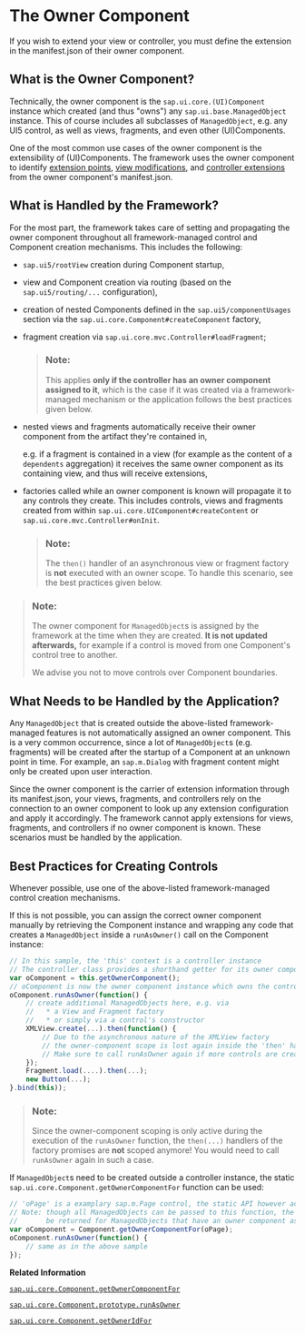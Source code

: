 <!-- loioa7a313889e874a118c5e17803c958b24 -->

# The Owner Component

If you wish to extend your view or controller, you must define the extension in the manifest.json of their owner component.



<a name="loioa7a313889e874a118c5e17803c958b24__section_p1l_4by_jkb"/>

## What is the Owner Component?

Technically, the owner component is the `sap.ui.core.(UI)Component` instance which created \(and thus "owns"\) any `sap.ui.base.ManagedObject` instance. This of course includes all subclasses of `ManagedObject`, e.g. any UI5 control, as well as views, fragments, and even other \(UI\)Components.

One of the most common use cases of the owner component is the extensibility of \(UI\)Components. The framework uses the owner component to identify [extension points](../08_Extending_SAPUI5_Applications/view-extension-403c050.md), [view modifications](../08_Extending_SAPUI5_Applications/view-modification-aa93e1c.md), and [controller extensions](using-controller-extension-21515f0.md) from the owner component's manifest.json.



<a name="loioa7a313889e874a118c5e17803c958b24__section_tks_rby_jkb"/>

## What is Handled by the Framework?

For the most part, the framework takes care of setting and propagating the owner component throughout all framework-managed control and Component creation mechanisms. This includes the following:

-   `sap.ui5/rootView` creation during Component startup,
-   view and Component creation via routing \(based on the `sap.ui5/routing/...` configuration\),
-   creation of nested Components defined in the `sap.ui5/componentUsages` section via the `sap.ui.core.Component#createComponent` factory,
-   fragment creation via `sap.ui.core.mvc.Controller#loadFragment`;

    > ### Note:  
    > This applies **only if the controller has an owner component assigned to it**, which is the case if it was created via a framework-managed mechanism or the application follows the best practices given below.

-   nested views and fragments automatically receive their owner component from the artifact they're contained in,

    e.g. if a fragment is contained in a view \(for example as the content of a `dependents` aggregation\) it receives the same owner component as its containing view, and thus will receive extensions,

-   factories called while an owner component is known will propagate it to any controls they create. This includes controls, views and fragments created from within `sap.ui.core.UIComponent#createContent` or `sap.ui.core.mvc.Controller#onInit`.

    > ### Note:  
    > The `then()` handler of an asynchronous view or fragment factory is **not** executed with an owner scope. To handle this scenario, see the best practices given below.


> ### Note:  
> The owner component for `ManagedObject`s is assigned by the framework at the time when they are created. **It is not updated afterwards,** for example if a control is moved from one Component's control tree to another.
> 
> We advise you not to move controls over Component boundaries.



<a name="loioa7a313889e874a118c5e17803c958b24__section_zmp_rwc_kkb"/>

## What Needs to be Handled by the Application?

Any `ManagedObject` that is created outside the above-listed framework-managed features is not automatically assigned an owner component. This is a very common occurrence, since a lot of `ManagedObject`s \(e.g. fragments\) will be created after the startup of a Component at an unknown point in time. For example, an `sap.m.Dialog` with fragment content might only be created upon user interaction.

Since the owner component is the carrier of extension information through its manifest.json, your views, fragments, and controllers rely on the connection to an owner component to look up any extension configuration and apply it accordingly. The framework cannot apply extensions for views, fragments, and controllers if no owner component is known. These scenarios must be handled by the application.



<a name="loioa7a313889e874a118c5e17803c958b24__section_u13_jvr_nvb"/>

## Best Practices for Creating Controls

Whenever possible, use one of the above-listed framework-managed control creation mechanisms.

If this is not possible, you can assign the correct owner component manually by retrieving the Component instance and wrapping any code that creates a `ManagedObject` inside a `runAsOwner()` call on the Component instance:

```js
// In this sample, the 'this' context is a controller instance
// The controller class provides a shorthand getter for its owner component
var oComponent = this.getOwnerComponent();
// oComponent is now the owner component instance which owns the controller
oComponent.runAsOwner(function() {
    // create additional ManagedObjects here, e.g. via
    //   * a View and Fragment factory
    //   * or simply via a control's constructor
    XMLView.create(...).then(function() {
        // Due to the asynchronous nature of the XMLView factory
        // the owner-component scope is lost again inside the 'then' handler!
        // Make sure to call runAsOwner again if more controls are created here.
    });
    Fragment.load(....).then(...);
    new Button(...);
}.bind(this));
```

> ### Note:  
> Since the owner-component scoping is only active during the execution of the `runAsOwner` function, the `then(...)` handlers of the factory promises are **not** scoped anymore! You would need to call `runAsOwner` again in such a case.

If `ManagedObject`s need to be created outside a controller instance, the static `sap.ui.core.Component.getOwnerComponentFor` function can be used:

```js
// 'oPage' is a examplary sap.m.Page control, the static API however accepts all ManagedObjects
// Note: though all ManagedObjects can be passed to this function, the owner component can only
//       be returned for ManagedObjects that have an owner component assigned already
var oComponent = Component.getOwnerComponentFor(oPage);
oComponent.runAsOwner(function() {
    // same as in the above sample
});
```

**Related Information**  


[`sap.ui.core.Component.getOwnerComponentFor`](https://ui5.sap.com/#/api/sap.ui.core.Component/methods/sap.ui.core.Component.getOwnerComponentFor)

[`sap.ui.core.Component.prototype.runAsOwner`](https://ui5.sap.com/#/api/sap.ui.core.Component/methods/runAsOwner)

[`sap.ui.core.Component.getOwnerIdFor`](https://ui5.sap.com/#/api/sap.ui.core.Component/methods/sap.ui.core.Component.getOwnerIdFor)

